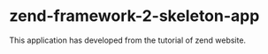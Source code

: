 zend-framework-2-skeleton-app
=============================

This application has developed from the tutorial of zend website.